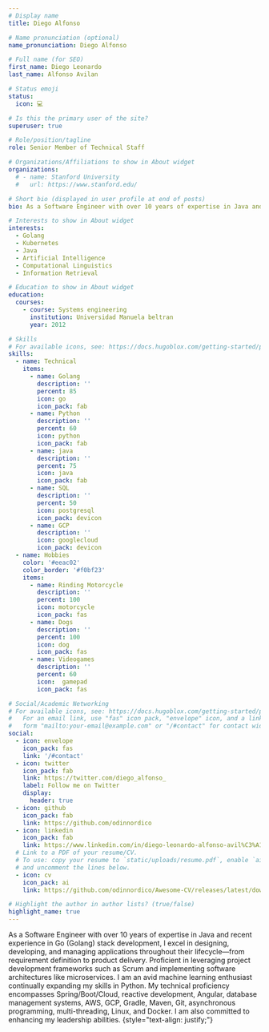```yaml
---
# Display name
title: Diego Alfonso

# Name pronunciation (optional)
name_pronunciation: Diego Alfonso

# Full name (for SEO)
first_name: Diego Leonardo
last_name: Alfonso Avilan

# Status emoji
status:
  icon: 💻

# Is this the primary user of the site?
superuser: true

# Role/position/tagline
role: Senior Member of Technical Staff

# Organizations/Affiliations to show in About widget
organizations:
  # - name: Stanford University
  #   url: https://www.stanford.edu/

# Short bio (displayed in user profile at end of posts)
bio: As a Software Engineer with over 10 years of expertise in Java and recent experience in Go (Golang) stack development, I excel in designing, developing, and managing applications throughout their lifecycle—from requirement definition to product delivery.

# Interests to show in About widget
interests:
  - Golang
  - Kubernetes
  - Java
  - Artificial Intelligence
  - Computational Linguistics
  - Information Retrieval

# Education to show in About widget
education:
  courses:
    - course: Systems engineering
      institution: Universidad Manuela beltran
      year: 2012

# Skills
# For available icons, see: https://docs.hugoblox.com/getting-started/page-builder/#icons
skills:
  - name: Technical
    items:
      - name: Golang
        description: ''
        percent: 85
        icon: go
        icon_pack: fab
      - name: Python
        description: ''
        percent: 60
        icon: python
        icon_pack: fab
      - name: java
        description: ''
        percent: 75
        icon: java
        icon_pack: fab
      - name: SQL
        description: ''
        percent: 50
        icon: postgresql
        icon_pack: devicon
      - name: GCP
        description: ''
        icon: googlecloud
        icon_pack: devicon
  - name: Hobbies
    color: '#eeac02'
    color_border: '#f0bf23'
    items:
      - name: Rinding Motorcycle
        description: ''
        percent: 100
        icon: motorcycle
        icon_pack: fas
      - name: Dogs
        description: ''
        percent: 100
        icon: dog
        icon_pack: fas
      - name: Videogames
        description: ''
        percent: 60
        icon:  gamepad
        icon_pack: fas

# Social/Academic Networking
# For available icons, see: https://docs.hugoblox.com/getting-started/page-builder/#icons
#   For an email link, use "fas" icon pack, "envelope" icon, and a link in the
#   form "mailto:your-email@example.com" or "/#contact" for contact widget.
social:
  - icon: envelope
    icon_pack: fas
    link: '/#contact'
  - icon: twitter
    icon_pack: fab
    link: https://twitter.com/diego_alfonso_
    label: Follow me on Twitter
    display:
      header: true
  - icon: github
    icon_pack: fab
    link: https://github.com/odinnordico
  - icon: linkedin
    icon_pack: fab
    link: https://www.linkedin.com/in/diego-leonardo-alfonso-avil%C3%A1n-30267261/
  # Link to a PDF of your resume/CV.
  # To use: copy your resume to `static/uploads/resume.pdf`, enable `ai` icons in `params.yaml`,
  # and uncomment the lines below.
  - icon: cv
    icon_pack: ai
    link: https://github.com/odinnordico/Awesome-CV/releases/latest/download/cv.pdf

# Highlight the author in author lists? (true/false)
highlight_name: true
---
```


As a Software Engineer with over 10 years of expertise in Java and recent experience in Go (Golang) stack development, I excel in designing, developing, and managing applications throughout their lifecycle—from requirement definition to product delivery. Proficient in leveraging project development frameworks such as Scrum and implementing software architectures like microservices. I am an avid machine learning enthusiast continually expanding my skills in Python. My technical proficiency encompasses Spring/Boot/Cloud, reactive development, Angular, database management systems, AWS, GCP, Gradle, Maven, Git, asynchronous programming, multi-threading, Linux, and Docker. I am also committed to enhancing my leadership abilities.
{style="text-align: justify;"}

